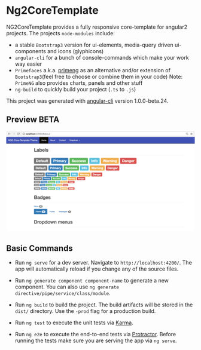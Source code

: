 # Ng2CoreTemplate

NG2CoreTemplate provides a fully responsive core-template for angular2 projects.
The projects `node-modules` include:

- a stable `Bootstrap3` version for ui-elements, media-query driven ui-components and icons (glyphicons)
- `angular-cli` for a bunch of console-commands which make your work way easier
- `Primefaces` a.k.a. [primeng](http://www.primefaces.org/primeng/#/) as an alternative and/or extension of `Bootstrap3`(feel free to choose or combine them in your code) Note: `PrimeNG` also provides charts, panels and other stuff
- `ng-build` to quickly build your project (`.ts` to `.js`)

This project was generated with [angular-cli](https://github.com/angular/angular-cli) version 1.0.0-beta.24.

## Preview BETA 
![alt tag](/previewimage.png)

## Basic Commands 
- Run `ng serve` for a dev server. 
Navigate to `http://localhost:4200/`. 
The app will automatically reload if you change any of the source files.

- Run `ng generate component component-name` to generate a new component. 
You can also use `ng generate directive/pipe/service/class/module`.

- Run `ng build` to build the project. 
The build artifacts will be stored in the `dist/` directory. 
Use the `-prod` flag for a production build.

- Run `ng test` to execute the unit tests via [Karma](https://karma-runner.github.io).

- Run `ng e2e` to execute the end-to-end tests via [Protractor](http://www.protractortest.org/).
Before running the tests make sure you are serving the app via `ng serve`.